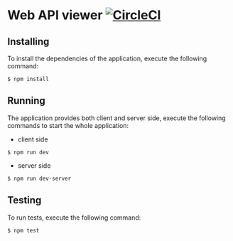 # Web API viewer [![CircleCI](https://circleci.com/gh/templth/webapi-viewer/tree/master.svg?style=shield&circle-token=75a9bf095fc1ee1c71fbf1645d3e1e48513cbd4c)](https://circleci.com/gh/templth/webapi-viewer/tree/master)

## Installing

To install the dependencies of the application, execute the following command:

```
$ npm install
```

## Running

The application provides both client and server side, execute the following commands
to start the whole application:

* client side

```
$ npm run dev
```

* server side

```
$ npm run dev-server
```

## Testing

To run tests, execute the following command:

```
$ npm test
```